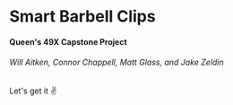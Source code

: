 # Smart Barbell Clips

#### Queen's 49X Capstone Project

###### Will Aitken, Connor Chappell, Matt Glass, and Jake Zeldin

Let's get it :v:
